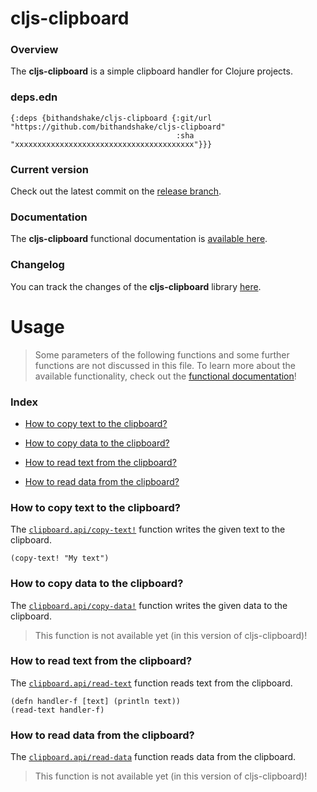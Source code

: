 
# cljs-clipboard

### Overview

The <strong>cljs-clipboard</strong> is a simple clipboard handler for Clojure projects.

### deps.edn

```
{:deps {bithandshake/cljs-clipboard {:git/url "https://github.com/bithandshake/cljs-clipboard"
                                     :sha     "xxxxxxxxxxxxxxxxxxxxxxxxxxxxxxxxxxxxxxxx"}}}
```

### Current version

Check out the latest commit on the [release branch](https://github.com/bithandshake/cljs-clipboard/tree/release).

### Documentation

The <strong>cljs-clipboard</strong> functional documentation is [available here](https://bithandshake.github.io/cljs-clipboard).

### Changelog

You can track the changes of the <strong>cljs-clipboard</strong> library [here](CHANGES.md).

# Usage

> Some parameters of the following functions and some further functions are not discussed in this file.
  To learn more about the available functionality, check out the [functional documentation](documentation/COVER.md)!

### Index

- [How to copy text to the clipboard?](#how-to-copy-text-to-the-clipboard)

- [How to copy data to the clipboard?](#how-to-copy-data-to-the-clipboard)

- [How to read text from the clipboard?](#how-to-read-text-from-the-clipboard)

- [How to read data from the clipboard?](#how-to-read-text-from-the-clipboard)

### How to copy text to the clipboard?

The [`clipboard.api/copy-text!`](documentation/cljs/clipboard/API.md#copy-text)
function writes the given text to the clipboard.

```
(copy-text! "My text")
```

### How to copy data to the clipboard?

The [`clipboard.api/copy-data!`](documentation/cljs/clipboard/API.md#copy-data)
function writes the given data to the clipboard.

> This function is not available yet (in this version of cljs-clipboard)!

### How to read text from the clipboard?

The [`clipboard.api/read-text`](documentation/cljs/clipboard/API.md#read-text)
function reads text from the clipboard.

```
(defn handler-f [text] (println text))
(read-text handler-f)
```

### How to read data from the clipboard?

The [`clipboard.api/read-data`](documentation/cljs/clipboard/API.md#read-data)
function reads data from the clipboard.

> This function is not available yet (in this version of cljs-clipboard)!
